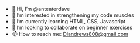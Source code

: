 - 👋 Hi, I’m @anteaterdave
- 👀 I’m interested in strengthening my code muscles
- 🌱 I’m currently learning HTML, CSS, Javascript
- 💞️ I’m looking to collaborate on beginner exercises
- 📫 How to reach me: Dlandrews808@gmail.com

<!---
anteaterdave/anteaterdave is a ✨ special ✨ repository because its `README.md` (this file) appears on your GitHub profile.
You can click the Preview link to take a look at your changes.
--->
